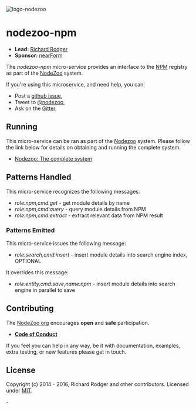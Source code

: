 ![logo-nodezoo][Logo]

# nodezoo-npm

- __Lead:__ [Richard Rodger][Lead]
- __Sponsor:__ [nearForm][]

The _nodezoo-npm_ micro-service provides an interface to the
[NPM][] registry as part of the [NodeZoo][] system.


If you're using this microservice, and need help, you can:

- Post a [github issue][],
- Tweet to [@nodezoo][],
- Ask on the [Gitter][gitter-url].


## Running
This micro-service can be ran as part of the [Nodezoo][] system. Please follow the
link below for details on obtaining and running the complete system.

- [Nodezoo: The complete system][System]

## Patterns Handled
This micro-service recognizes the following messages:

   * _role:npm,cmd:get_ - get module details by name
   * _role:npm,cmd:query_ - query module details from NPM
   * _role:npm,cmd:extract_ - extract relevant data from NPM result


### Patterns Emitted
This micro-service issues the following message:

   * _role:search,cmd:insert_ - insert module details into search engine index, OPTIONAL

It overrides this message:

   * _role:entity,cmd:save,name:npm_ - insert module details into search engine in parallel to save


## Contributing
The [NodeZoo org][] encourages __open__ and __safe__ participation.

- __[Code of Conduct][CoC]__

If you feel you can help in any way, be it with documentation, examples, extra testing, or new
features please get in touch.


## License
Copyright (c) 2014 - 2016, Richard Rodger and other contributors.
Licensed under [MIT][].

[CoC]: https://github.com/nodezoo/nodezoo-org/blob/master/CoC.md
[Logo]: https://github.com/nodezoo/nodezoo-org/blob/master/assets/logo-nodezoo.png
[NPM]: http://npmjs.org
[NodeZoo]: https://github.com/rjrodger/nodezoo
[nearForm]: http://nearform.com
[Lead]: https://github.com/rjrodger
[NodeZoo org]: https://github.com/nodezoo
[MIT]: ./LICENSE
[github issue]: https://github.com/nodezoo/nodezoo-npm/issues
[@nodezoo]: http://twitter.com/nodezoo
[gitter-url]: https://gitter.im/nodezoo/nodezoo-org
[System]: https://github.com/nodezoo/nodezoo-system
-
